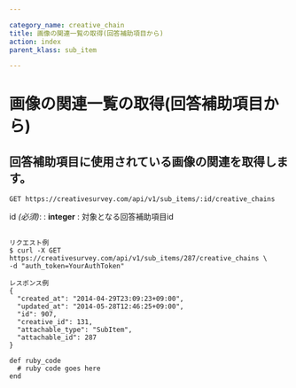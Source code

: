 ```yaml
---

category_name: creative_chain
title: 画像の関連一覧の取得(回答補助項目から)
action: index
parent_klass: sub_item

---
```


# 画像の関連一覧の取得(回答補助項目から)

## 回答補助項目に使用されている画像の関連を取得します。

`GET https://creativesurvey.com/api/v1/sub_items/:id/creative_chains`

id _(必須)_:
: __integer__
: 対象となる回答補助項目id

~~~

リクエスト例
$ curl -X GET https://creativesurvey.com/api/v1/sub_items/287/creative_chains \
-d "auth_token=YourAuthToken"

レスポンス例
{
  "created_at": "2014-04-29T23:09:23+09:00",
  "updated_at": "2014-05-28T12:46:25+09:00",
  "id": 907,
  "creative_id": 131,
  "attachable_type": "SubItem",
  "attachable_id": 287
}

~~~

 
~~~
def ruby_code
  # ruby code goes here
end
~~~

　
　
